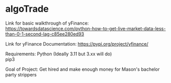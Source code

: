 # algoTrade
Link for basic walkthrough of yFinance: https://towardsdatascience.com/python-how-to-get-live-market-data-less-than-0-1-second-lag-c85ee280ed93

Link for yFinance Documentation: https://pypi.org/project/yfinance/

Requirements: 
Python (Ideally 3.11 but 3.xx will do) \
pip3

Goal of Project: Get hired and make enough money for Mason's bachelor party strippers
